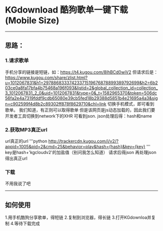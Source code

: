 # KGdownload 酷狗歌单一键下载(Mobile Size)
***

## 思路：

### 1.请求歌单
手机分享的链接是短链，如：https://t4.kugou.com/8IhBCd0wiV2
但请求后是：https://www.kugou.com/share/zlist.html?u=1012067831&h1=29788683337423371519676878899389792699&h2=6b203ce0a8fa17bfa4b75468a196f093&listid=2&global_collection_id=collection_3_1012067831_2_0&uid=1012067831&type=0&_t=1582965370&token=506dc56fa2e4a7319fddf9cdb65080e39cb5fed18b29388d5851b4e21695a4a3&sign=c902599f4d8b2c89302ff878f8629710&chl=link
切换手机模式，即可看到歌单。
我们知道，有正则可以取得歌单
但是该网页是js动态加载的，因此我们要开发者工具切换到network下的XHR
可看到json.
json处理后得：hash和name

### 2.获取MP3真正url
url真正的url
'''python
http://trackercdn.kugou.com/i/v2/?appid=1005&pid=2&cmd=25&behavior=play&hash={hash}&key={key}
'''
key是hash+'kgcloudv2'的加盐值（别问我怎么知道）
请求后得json
再处理json得出真正url

### 下载
不用我说了吧
***

## 如何使用
1.用手机酷狗分享歌单，得短链
2.复制到浏览器，得长链
3.打开KGdownloa并复制
4.等待下载完成

